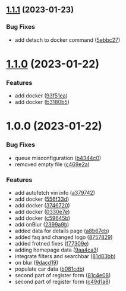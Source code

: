 ## [1.1.1](https://github.com/horlahlekhon/carpadi-agora/compare/v1.1.0...v1.1.1) (2023-01-23)


### Bug Fixes

* add detach to docker command ([5ebbc27](https://github.com/horlahlekhon/carpadi-agora/commit/5ebbc27fa82f75d730558417b5b847a8a6ece772))

# [1.1.0](https://github.com/horlahlekhon/carpadi-agora/compare/v1.0.0...v1.1.0) (2023-01-22)


### Features

* add docker ([93f51ea](https://github.com/horlahlekhon/carpadi-agora/commit/93f51eacdbacaacfe8035317a618a7cab19b0b33))
* add docker ([b3180b5](https://github.com/horlahlekhon/carpadi-agora/commit/b3180b5203917a2f2cde47d7a44ef6b1f40338a7))

# 1.0.0 (2023-01-22)


### Bug Fixes

* queue misconfiguration ([b4344c0](https://github.com/horlahlekhon/carpadi-agora/commit/b4344c047c73beaf5d547b58111fe4e4769ecae8))
* removed empty file ([c469e2a](https://github.com/horlahlekhon/carpadi-agora/commit/c469e2a68b6e024f11e5cad48a5d935e56e4e8fe))


### Features

* add autofetch vin info ([a379742](https://github.com/horlahlekhon/carpadi-agora/commit/a379742e26e87f4568ff7e8ad5dc94c1391f48da))
* add docker ([556f33d](https://github.com/horlahlekhon/carpadi-agora/commit/556f33dabd36eea554774bc1b9cdb432afbbc404))
* add docker ([3746720](https://github.com/horlahlekhon/carpadi-agora/commit/3746720c0cd3d1b8d4f37908ef5874395dc56141))
* add docker ([0330e7e](https://github.com/horlahlekhon/carpadi-agora/commit/0330e7e458bc0cbc2e27defa55769d5499e0fd16))
* add docker ([c59645b](https://github.com/horlahlekhon/carpadi-agora/commit/c59645bbe2d7f64e3b5081fe08225f382e737a54))
* add onBlur ([2399a9b](https://github.com/horlahlekhon/carpadi-agora/commit/2399a9bfb4052e155e5462409258fcaba43b63ad))
* added data for details page ([a8b67eb](https://github.com/horlahlekhon/carpadi-agora/commit/a8b67eb2e38000b02a58576abfce3d59fb3867a3))
* added faq and changed logo ([8757829](https://github.com/horlahlekhon/carpadi-agora/commit/8757829bce7a751ecf48cdf04b5d6ca22369bd20))
* added frotned fixes ([f77309e](https://github.com/horlahlekhon/carpadi-agora/commit/f77309ecf56decba6b1ee3c4e7db5acb7141b30a))
* adding homepage data ([9aa4ca3](https://github.com/horlahlekhon/carpadi-agora/commit/9aa4ca328464f3d1595ae6d5dd79cfe82e27ac17))
* integrate filters and searchbar ([81d83bb](https://github.com/horlahlekhon/carpadi-agora/commit/81d83bbeae438b48fdf804c155c3f53264956026))
* on blur ([9dacd19](https://github.com/horlahlekhon/carpadi-agora/commit/9dacd19b7b621b7aacb3acc536201ff97d813651))
* populate car data ([b081cdb](https://github.com/horlahlekhon/carpadi-agora/commit/b081cdbc912645de0941f3e4d1a5670fddf9f89c))
* second part of register form ([81c4e08](https://github.com/horlahlekhon/carpadi-agora/commit/81c4e08fa6019126292f2c9efd97e1af72e1efc7))
* second part of register form ([c49d1a8](https://github.com/horlahlekhon/carpadi-agora/commit/c49d1a8562343e43f0dc5ea3fdff382202cbd835))
